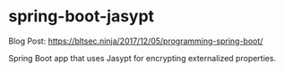 # spring-boot-jasypt

Blog Post: https://bltsec.ninja/2017/12/05/programming-spring-boot/

Spring Boot app that uses Jasypt for encrypting externalized properties.
